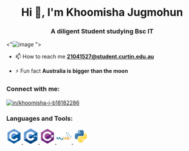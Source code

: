 <h1 align="center">Hi 👋, I'm Khoomisha Jugmohun</h1>
<h3 align="center">A diligent Student studying Bsc IT</h3>

<"![image](https://github.com/Khoomisha/Khoomisha/assets/104551525/70a8b72a-9b30-4ea7-94fd-3ae82cebdf81)
">

- 📫 How to reach me **21041527@student.curtin.edu.au**

- ⚡ Fun fact **Australia is bigger than the moon**

<h3 align="left">Connect with me:</h3>
<p align="left">
<a href="https://linkedin.com/in/in/khoomisha-j-b18182286" target="blank"><img align="center" src="https://raw.githubusercontent.com/rahuldkjain/github-profile-readme-generator/master/src/images/icons/Social/linked-in-alt.svg" alt="in/khoomisha-j-b18182286" height="30" width="40" /></a>
</p>

<h3 align="left">Languages and Tools:</h3>
<p align="left"> <a href="https://www.cprogramming.com/" target="_blank" rel="noreferrer"> <img src="https://raw.githubusercontent.com/devicons/devicon/master/icons/c/c-original.svg" alt="c" width="40" height="40"/> </a> <a href="https://www.w3schools.com/cpp/" target="_blank" rel="noreferrer"> <img src="https://raw.githubusercontent.com/devicons/devicon/master/icons/cplusplus/cplusplus-original.svg" alt="cplusplus" width="40" height="40"/> </a> <a href="https://www.w3schools.com/cs/" target="_blank" rel="noreferrer"> <img src="https://raw.githubusercontent.com/devicons/devicon/master/icons/csharp/csharp-original.svg" alt="csharp" width="40" height="40"/> </a> <a href="https://www.mysql.com/" target="_blank" rel="noreferrer"> <img src="https://raw.githubusercontent.com/devicons/devicon/master/icons/mysql/mysql-original-wordmark.svg" alt="mysql" width="40" height="40"/> </a> <a href="https://www.python.org" target="_blank" rel="noreferrer"> <img src="https://raw.githubusercontent.com/devicons/devicon/master/icons/python/python-original.svg" alt="python" width="40" height="40"/> </a> </p>
